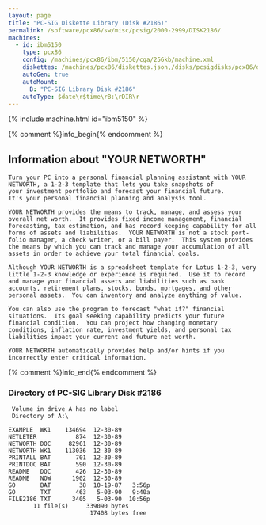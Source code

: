 ```yaml
---
layout: page
title: "PC-SIG Diskette Library (Disk #2186)"
permalink: /software/pcx86/sw/misc/pcsig/2000-2999/DISK2186/
machines:
  - id: ibm5150
    type: pcx86
    config: /machines/pcx86/ibm/5150/cga/256kb/machine.xml
    diskettes: /machines/pcx86/diskettes.json,/disks/pcsigdisks/pcx86/diskettes.json
    autoGen: true
    autoMount:
      B: "PC-SIG Library Disk #2186"
    autoType: $date\r$time\rB:\rDIR\r
---
```


{% include machine.html id="ibm5150" %}

{% comment %}info_begin{% endcomment %}

## Information about "YOUR NETWORTH"

    Turn your PC into a personal financial planning assistant with YOUR
    NETWORTH, a 1-2-3 template that lets you take snapshots of
    your investment portfolio and forecast your financial future.
    It's your personal financial planning and analysis tool.
    
    YOUR NETWORTH provides the means to track, manage, and assess your
    overall net worth.  It provides fixed income management, financial
    forecasting, tax estimation, and has record keeping capability for all
    forms of assets and liabilities.  YOUR NETWORTH is not a stock port-
    folio manager, a check writer, or a bill payer.  This system provides
    the means by which you can track and manage your accumulation of all
    assets in order to achieve your total financial goals.
    
    Although YOUR NETWORTH is a spreadsheet template for Lotus 1-2-3, very
    little 1-2-3 knowledge or experience is required.  Use it to record
    and manage your financial assets and liabilities such as bank
    accounts, retirement plans, stocks, bonds, mortgages, and other
    personal assets.  You can inventory and analyze anything of value.
    
    You can also use the program to forecast "what if?" financial
    situations.  Its goal seeking capability predicts your future
    financial condition.  You can project how changing monetary
    conditions, inflation rate, investment yields, and personal tax
    liabilities impact your current and future net worth.
    
    YOUR NETWORTH automatically provides help and/or hints if you
    incorrectly enter critical information.
{% comment %}info_end{% endcomment %}


### Directory of PC-SIG Library Disk #2186

     Volume in drive A has no label
     Directory of A:\

    EXAMPLE  WK1    134694  12-30-89
    NETLETER           874  12-30-89
    NETWORTH DOC     82961  12-30-89
    NETWORTH WK1    113036  12-30-89
    PRINTALL BAT       701  12-30-89
    PRINTDOC BAT       590  12-30-89
    README   DOC       426  12-30-89
    README   NOW      1902  12-30-89
    GO       BAT        38  10-19-87   3:56p
    GO       TXT       463   5-03-90   9:40a
    FILE2186 TXT      3405   5-03-90  10:56p
           11 file(s)     339090 bytes
                           17408 bytes free
